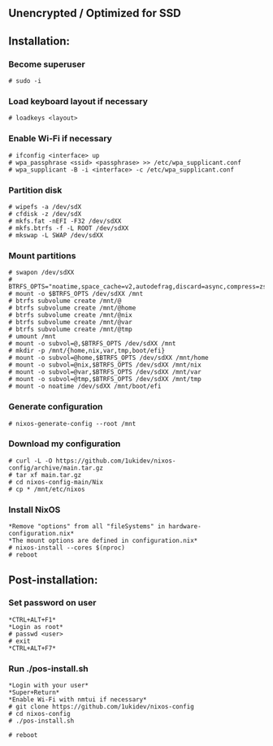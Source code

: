 ## Unencrypted / Optimized for SSD
## Installation:
### Become superuser
```
# sudo -i
```

### Load keyboard layout if necessary
```
# loadkeys <layout>
```

### Enable Wi-Fi if necessary
```
# ifconfig <interface> up
# wpa_passphrase <ssid> <passphrase> >> /etc/wpa_supplicant.conf
# wpa_supplicant -B -i <interface> -c /etc/wpa_supplicant.conf
```

### Partition disk
```
# wipefs -a /dev/sdX
# cfdisk -z /dev/sdX
# mkfs.fat -nEFI -F32 /dev/sdXX
# mkfs.btrfs -f -L ROOT /dev/sdXX
# mkswap -L SWAP /dev/sdXX
```

### Mount partitions
```
# swapon /dev/sdXX
# BTRFS_OPTS="noatime,space_cache=v2,autodefrag,discard=async,compress=zstd"
# mount -o $BTRFS_OPTS /dev/sdXX /mnt
# btrfs subvolume create /mnt/@
# btrfs subvolume create /mnt/@home
# btrfs subvolume create /mnt/@nix
# btrfs subvolume create /mnt/@var
# btrfs subvolume create /mnt/@tmp
# umount /mnt
# mount -o subvol=@,$BTRFS_OPTS /dev/sdXX /mnt
# mkdir -p /mnt/{home,nix,var,tmp,boot/efi}
# mount -o subvol=@home,$BTRFS_OPTS /dev/sdXX /mnt/home
# mount -o subvol=@nix,$BTRFS_OPTS /dev/sdXX /mnt/nix
# mount -o subvol=@var,$BTRFS_OPTS /dev/sdXX /mnt/var
# mount -o subvol=@tmp,$BTRFS_OPTS /dev/sdXX /mnt/tmp
# mount -o noatime /dev/sdXX /mnt/boot/efi
```

### Generate configuration
```
# nixos-generate-config --root /mnt
```

### Download my configuration
```
# curl -L -O https://github.com/1ukidev/nixos-config/archive/main.tar.gz
# tar xf main.tar.gz
# cd nixos-config-main/Nix
# cp * /mnt/etc/nixos
```

### Install NixOS
```
*Remove "options" from all "fileSystems" in hardware-configuration.nix*
*The mount options are defined in configuration.nix*
# nixos-install --cores $(nproc)
# reboot
```

## Post-installation:
### Set password on user
```
*CTRL+ALT+F1*
*Login as root*
# passwd <user>
# exit
*CTRL+ALT+F7*
```

### Run ./pos-install.sh
```
*Login with your user*
*Super+Return*
*Enable Wi-Fi with nmtui if necessary*
# git clone https://github.com/1ukidev/nixos-config
# cd nixos-config
# ./pos-install.sh
```

```
# reboot
```
